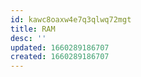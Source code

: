```yaml
---
id: kawc8oaxw4e7q3qlwq72mgt
title: RAM
desc: ''
updated: 1660289186707
created: 1660289186707
---
```

